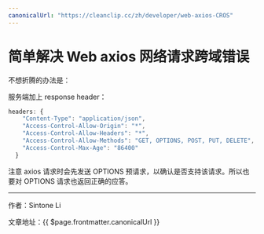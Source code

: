 ```yaml
---
canonicalUrl: "https://cleanclip.cc/zh/developer/web-axios-CROS"
---
```

# 简单解决 Web axios 网络请求跨域错误

不想折腾的办法是：

服务端加上 response header：
```js
headers: {
    "Content-Type": "application/json",
    "Access-Control-Allow-Origin": "*",
    "Access-Control-Allow-Headers": "*",
    "Access-Control-Allow-Methods": "GET, OPTIONS, POST, PUT, DELETE",
    "Access-Control-Max-Age": "86400"
  }
```

注意 axios 请求时会先发送 OPTIONS 预请求，以确认是否支持该请求。所以也要对 OPTIONS 请求也返回正确的应答。



---

作者：Sintone Li

文章地址：{{ $page.frontmatter.canonicalUrl }}
